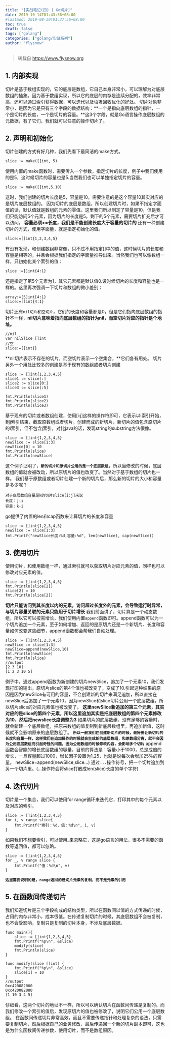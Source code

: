 ```yaml
---
title: "[实战笔记(四) | Go切片]"
date: 2019-10-14T01:43:56+08:00
#lastmod: 2019-08-30T01:37:56+08:00
toc: true
draft: false
tags: ["golang"]
categories: ["golang/实战系列"]
author: "flysnow"
---
```


>转载自 https://www.flysnow.org

## 1. 内部实现
切片是基于数组实现的，它的底层是数组，它自己本身非常小，可以理解为对底层数组的抽象。因为基于数组实现，所以它的底层的内存是连续分配的，效率非常高，还可以通过索引获得数据，可以迭代以及垃圾回收优化的好处。
切片对象非常小，是因为它是只有三个字段的数据结构：**一个是指向底层数组的指针，一个是切片的长度，一个是切片的容量。**这3个字段，就是Go语言操作底层数组的元数据，有了它们，我们就可以任意的操作切片了。
## 2. 声明和初始化
切片创建的方式有好几种，我们先看下最简洁的make方式。
```
slice := make([]int, 5)
```
使用内置的make函数时，需要传入一个参数，指定切片的长度，例子中我们使用的是5，这时候切片的容量也是5.当然我们也可以单独指定切片的容量。
```
slice := make([]int,5,10)
```
这时，我们创建的切片长度是5，容量是10，需要注意的是这个容量10其实对应的是切片底层数组的。
因为切片的底层是数组，所以创建切片时，如果不指定字面值的话，默认值就是数组的元素的零值。这里我们所以制定了容量是10，但是我们只能访问5个元素，因为切片的长度是5，剩下的5个元素，需要切片扩充后才可以访问。
**容量必须>=长度，我们是不能创建长度大于容量的切片的**
还有一种创建切片的方式，使用字面量，就是指定初始化的值。
```
slice:=[]int{1,2,3,4,5}
```
有没有发现，和创建数组非常像，只不过不用指定[]中的值，这时候切片的长度和容量是相等的，并且会根据我们指定的字面量推导出来。当然我们也可以像数组一样，只初始化某个索引的值：
```
slice :=[]int{4:1}
```
还是指定了第5个元素为1，其它元素都是默认值0.设时候切片的长度和容量也是一样的。这里再次强调一下切片和数组的微小差别：
```
array:=[5]int[4:1}
slice:=[]int{4:1}
```
切片还有`nil切片`和`空切片`，它们的长度和容量都是0，但是它们指向底层数组的指针不一样，**nil切片意味着指向底层数组的指针为nil，而空切片对应的指针是个地址。**
```
//nil
var nilSlice []int
//空
slice:=[]int{}
```
**nil切片表示不存在的切片，而空切片表示一个空集合，**它们各有用处。
切片另外一个用处比较多的创建是基于现有的数组或者切片创建
```
slice := []int{1,2,3,4,5}
slice1 := slice[:]
slice2 := slice[0:]
slice3 := slice[:5]

fmt.Println(slice1)
fmt.Println(slice2)
fmt.Println(slice3)
```
基于现有的切片或者数组创建，使用[i:j]这样的操作符即可，它表示以i索引开始，到j索引结束，截取原数组或者切片，创建而成的新切片，新切片的值包含原切片的i索引，但不包含j索引，对比java的话，发现string的substring方法很像。
```
slice := []int{1,2,3,4,5}
newSlice := slice[1:3]
newSlice[0] = 10
fmt.Println(slice)
fmt.Println(newSlice)
```
这个例子证明了，**`新的切片和原切片公用的是一个底层数组`**，所以当修改的时候，底层数组的值就会被改动，所以原切片的值也改变了。当然对于基于数组的切片也一样。
我们基于原数组或者切片创建一个新的切片后，那么新的切片的大小和容量是多少呢？
```
对于底层数组容量是k的切片slice[i:j]来说
长度：j-i
容量：k-i
```
go提供了内置的len和cap函数来计算切片的长度和容量
```
slice := []int{1,2,3,4,5}
newSlice := slice[1:3]
fmt.Printf("newSlice长度:%d,容量:%d", len(newSlice), cap(newSlice))
```
## 3. 使用切片
使用切片，和使用数组一样，通过索引就可以获取切片对应元素的值，同样也可以修改对应元素的值。
```
slice := []int{1,2,3,4,5}
fmt.Println(slice[2])
slice[2] = 10
fmt.Println(slice[2])
```
**切片只能访问到其长度以内的元素，访问超过长度外的元素，会导致运行时异常，与切片容量关联的元素只能用于切片增长**
我们前面讲了，切片算是一个动态数组，所以它可以按需增长，我们使用内置`append`函数即可。append函数可以为一个切片追加一个元素，至于如何增加、返回的是原切片还是一个新切片、长度和容量如何改变这些细节，append函数都会帮我们自动处理。
```
slice := []int{1,2,3,4,5}
newSlice := slice[1:3]
newSlice=append(newSlice,10)
fmt.Println(newSlice)
fmt.Println(slice)
//output
[2 3 10]
[1 2 3 10 5]
```
例子中，通过append函数为新创建的切片newSlice，追加了一个元素10，我们发现打印的输出，原切片slice的第4个值也被改变了，变成了10.引起这种结果的原因是因为newSlice有可用的容量，不会创建新的切片来满足追加，所以直接在newSlice后追加了一个元素10，因为newSlice和slice切片公用一个底层数组，所以切片slice的对应元素值也被改变了。
**这里newSlice新追加的第三个元素，其实对应的是slice的第四个元素，所以这里追加其实是把底层数组的第四个元素修改为10，然后把newslice长度调整为3**
如果切片的底层数组，没有足够的容量时，就会新建一个底层数组，把原来数组的值复制到新底层数组里，再追加新值，这时候就不会影响原来的底层数组了。
**`所以一般我们在创建新切片的时候，最好要让新切片的长度和容量一样，这样我们在追加操作的时候就会生成新的底层数组，和原数组分离，就不会因为公用底层数组而引起奇怪的问题，因为公用数组的时候修改内容，会影响多个切片`**
append函数会智能的增长底层数组的容量，目前的算法是：容量小于1000，总是成倍的增长，一旦容量超过1000，增长因子设置为1.25，也就是说每次会增加25%的容量。
newSlice=append(newSlice,slice...)
通过`...`操作符号，把一个切片追加到另一个切片里。(...操作符会将slice打散成len(slice)长度的单个字符)
## 4. 迭代切片
切片是一个集合，我们可以使用for range循环来迭代它，打印其中的每个元素以及对应的索引。
```
slice := []int{1,2,3,4,5}
for i, v range slice{
    fmt.Printf("索引：%d，值：%d\n", i, v)
}
```
如果我们不想要索引，可以使用_来忽略它，这是go语言的用法，很多不需要的函数等返回值，都可以忽略。
```
slice := []int{1,2,3,4,5}
for _, v range slice {
    fmt.Printf("值：%d\n", v)
}
```
**`这里需要说明的是，range返回的是切片元素的复制，而不是元素的引用`**
## 5. 在函数间传递切片
我们知道切片是三个字段构成的结构类型，所以在函数间以值的方式传递的时候，占用的内存非常小，成本很低。在传递复制切片的时候，其底层数组不会被复制，也不会受影响，复制只是复制的切片本身，不涉及底层数据。
```
func main(){
    slice := []int{1,2,3,4,5}
    fmt.Printf("%p\n", &slice)
    modify(slice)
    fmt.Println(slice)
}

func modify(slice []int) {
    fmt.Printf("%p\n", &slice)
    slice[1] = 10
}
//output
0xc420082060
0xc420082080
[1 10 3 4 5]
```
仔细看，这两个切片的地址不一样，所以可以确认切片在函数间传递是复制的。而我们修改一个索引的值后，发现原切片的值也被修改了，说明它们公用一个底层数组。
在函数间传递切片非常高效，而且不需要传递指针和处理复杂的语法，只需要复制切片，然后根据自己的业务修改，最后传递回一个新的切片副本即可，这也是为什么函数间传递参数，使用切片，而不是数组原因。
